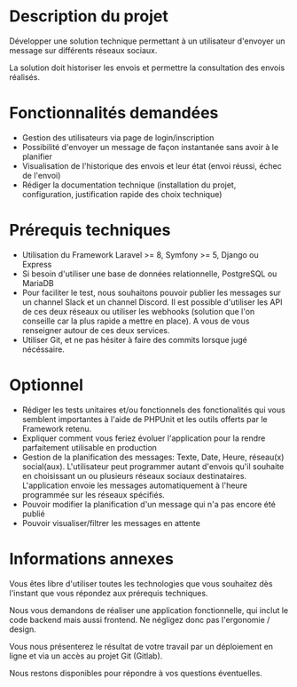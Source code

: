 # Description du projet

Développer une solution technique permettant à un utilisateur d'envoyer un message sur différents réseaux sociaux.

La solution doit historiser les envois et permettre la consultation des envois réalisés.

# Fonctionnalités demandées

- Gestion des utilisateurs via page de login/inscription
- Possibilité d'envoyer un message de façon instantanée sans avoir à le planifier
- Visualisation de l'historique des envois et leur état (envoi réussi, échec de l'envoi) 
- Rédiger la documentation technique (installation du projet, configuration, justification rapide des choix technique)


# Prérequis techniques

- Utilisation du Framework Laravel >= 8, Symfony >= 5, Django ou Express
- Si besoin d'utiliser une base de données relationnelle, PostgreSQL ou MariaDB
- Pour faciliter le test, nous souhaitons pouvoir publier les messages sur un channel Slack et un channel Discord. Il est possible d'utiliser les API de ces deux réseaux ou utiliser les webhooks (solution que l'on conseille car la plus rapide a mettre en place). A vous de vous renseigner autour de ces deux services.
- Utiliser Git, et ne pas hésiter à faire des commits lorsque jugé nécéssaire.


# Optionnel

- Rédiger les tests unitaires et/ou fonctionnels des fonctionalités qui vous semblent importantes à l'aide de PHPUnit et les outils offerts par le Framework retenu.
- Expliquer comment vous feriez évoluer l'application pour la rendre parfaitement utilisable en production
- Gestion de la planification des messages: Texte, Date, Heure, réseau(x) social(aux). L'utilisateur peut programmer autant d'envois qu'il souhaite en choisissant un ou plusieurs réseaux sociaux destinataires. L'application envoie les messages automatiquement à l'heure programmée sur les réseaux spécifiés.
- Pouvoir modifier la planification d'un message qui n'a pas encore été publié
- Pouvoir visualiser/filtrer les messages en attente


# Informations annexes

Vous êtes libre d'utiliser toutes les technologies que vous souhaitez dès l'instant que vous répondez aux prérequis techniques.

Nous vous demandons de réaliser une application fonctionnelle, qui inclut le code backend mais aussi frontend. Ne négligez donc pas l'ergonomie / design.

Vous nous présenterez le résultat de votre travail par un déploiement en ligne et via un accès au projet Git (Gitlab).

Nous restons disponibles pour répondre à vos questions éventuelles.
